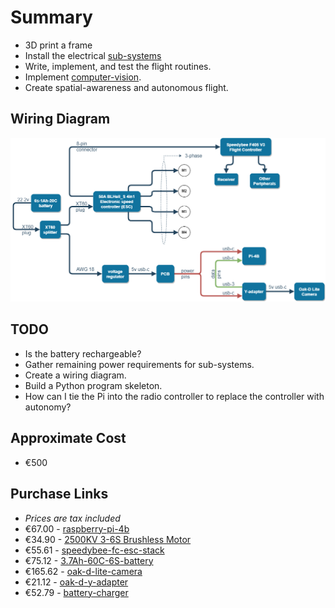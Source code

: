 # Summary
* 3D print a frame
* Install the electrical [sub-systems](https://github.com/MichaelThamm/drone-project/tree/main/sub-systems)
* Write, implement, and test the flight routines.
* Implement [computer-vision](https://github.com/MichaelThamm/drone-project/tree/main/sub-systems/vision).
* Create spatial-awareness and autonomous flight.

## Wiring Diagram
![wiring-diagram](electrical-design/wiring-diagram.png)

## TODO
* Is the battery rechargeable?
* Gather remaining power requirements for sub-systems.
* Create a wiring diagram.
* Build a Python program skeleton.
* How can I tie the Pi into the radio controller to replace the controller with autonomy?

## Approximate Cost
* €500

## Purchase Links
* _Prices are tax included_
* €67.00 - [raspberry-pi-4b](https://www.amazon.de/-/en/Raspberry-ARM-Cortex-A72-WLAN-ac-Bluetooth-Micro-HDMI-Single/dp/B07TC2BK1X/ref=sr_1_4?keywords=raspberry%2Bpi&qid=1691395648&sr=8-4&th=1)
* €34.90 - [2500KV 3-6S Brushless Motor](https://www.banggood.com/4X-Racerstar-2207-BR2207S-Fire-Edition-2500KV-3-6S-Brushless-Motor-For-RC-Drone-FPV-Racing-Frame-Kit-p-1284981.html?utm_source=googleshopping&utm_medium=cpc_organic&gmcCountry=AT&utm_content=minha&utm_campaign=aceng-pmax-at-en-pc&currency=EUR&cur_warehouse=CN&createTmp=1&utm_source=googleshopping&utm_medium=cpc_eu&utm_content=lynna&utm_campaign=aceng-pmax-at-en-top5ca1-220705&ad_id=&gclid=CjwKCAjwrranBhAEEiwAzbhNtclSIyOhJE-qOn81EOJPpisrpuhJdMc0ZsXfh0jFA0ho2sGsMIhjzhoCMK4QAvD_BwE)
* €55.61 - [speedybee-fc-esc-stack](https://www.speedybee.com/speedybee-f405-v3-bls-50a-30x30-fc-esc-stack/)
* €75.12 - [3.7Ah-60C-6S-battery](https://rc-innovations.es/shop/gea37006s60e5-gens-ace-3700mah-6s-22-2v-60c-lipo-battery-10298?page=3&category=356&attrib=&attrib=&attrib=24-122#attr=7464,7465,7466)
* €165.62 - [oak-d-lite-camera](https://www.amazon.ca/Luxonis-Oak-D-Lite-Auto-Focus-Robotics-Camera/dp/B09T5FY68V/ref=sr_1_1?crid=I6IRGSS96H7E&keywords=Luxonis+Oak-D+LITE&qid=1693125367&sprefix=luxonis+oak-d+lite%2Caps%2C201&sr=8-1)
* €21.12 - [oak-d-y-adapter](https://shop.luxonis.com/collections/accessories/products/oak-y-adapter)
* €52.79 - [battery-charger](https://www.amazon.com/Charger-Battery-Balance-Discharger-Adapter/dp/B07R18YNZQ/ref=sr_1_5?keywords=6s+lipo+battery+charger&qid=1693670594&sr=8-5)